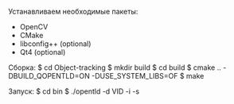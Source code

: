 Устанавливаем необходимые пакеты:
* OpenCV
* CMake
* libconfig++ (optional)
* Qt4 (optional)

Сборка:
$ cd Object-tracking
$ mkdir build
$ cd build
$ cmake .. -DBUILD_QOPENTLD=ON -DUSE_SYSTEM_LIBS=OF
$ make

Запуск:
$ cd bin
$ ./opentld -d VID -i <path to video file> -s
